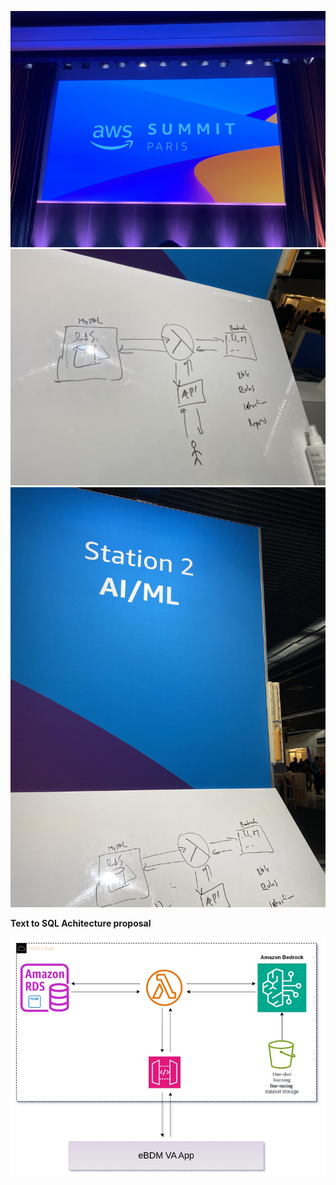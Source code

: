 ![IMG_7780.HEIC](Text2SQL/IMG_7780.jpg)
![IMG_7844.HEIC](Text2SQL/IMG_7844.jpg)
![IMG_7845.HEIC](Text2SQL/IMG_7845.jpg)

**Text to SQL Achitecture proposal**

![ARCHI](Text2SQL/text2sql.jpg)